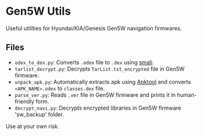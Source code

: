 # Gen5W Utils

Useful utilities for Hyundai/KIA/Genesis Gen5W navigation firmwares.

## Files

- `odex_to_dex.py`: Converts `.odex` file to `.dex` using [smali](https://github.com/JesusFreke/smali).
- `tarlist_decrypt.py`: Decrypts `TarList.txt_encrypted` file in Gen5W firmware.
- `unpack_apk.py`: Automatically extracts apk using [Apktool](https://github.com/iBotPeaches/Apktool) and converts `<APK_NAME>.odex` to `classes.dex` file.
- `parse_ver.py`: Reads `.ver` file in Gen5W firmware and prints it in human-friendly form.
- `decrypt_navi.py`: Decrypts encrypted libraries in Gen5W firmware 'sw_backup' folder.

Use at your own risk.
